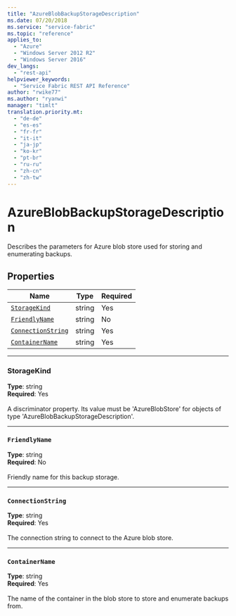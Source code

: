 ```yaml
---
title: "AzureBlobBackupStorageDescription"
ms.date: 07/20/2018
ms.service: "service-fabric"
ms.topic: "reference"
applies_to: 
  - "Azure"
  - "Windows Server 2012 R2"
  - "Windows Server 2016"
dev_langs: 
  - "rest-api"
helpviewer_keywords: 
  - "Service Fabric REST API Reference"
author: "rwike77"
ms.author: "ryanwi"
manager: "timlt"
translation.priority.mt: 
  - "de-de"
  - "es-es"
  - "fr-fr"
  - "it-it"
  - "ja-jp"
  - "ko-kr"
  - "pt-br"
  - "ru-ru"
  - "zh-cn"
  - "zh-tw"
---
```

# AzureBlobBackupStorageDescription

Describes the parameters for Azure blob store used for storing and enumerating backups.

## Properties
| Name | Type | Required |
| --- | --- | --- |
| [`StorageKind`](#storagekind) | string | Yes |
| [`FriendlyName`](#friendlyname) | string | No |
| [`ConnectionString`](#connectionstring) | string | Yes |
| [`ContainerName`](#containername) | string | Yes |

____
### StorageKind
__Type__: string <br/>
__Required__: Yes <br/>
<br/>
A discriminator property. Its value must be 'AzureBlobStore' for objects of type 'AzureBlobBackupStorageDescription'.

____
### `FriendlyName`
__Type__: string <br/>
__Required__: No<br/>
<br/>
Friendly name for this backup storage.

____
### `ConnectionString`
__Type__: string <br/>
__Required__: Yes<br/>
<br/>
The connection string to connect to the Azure blob store.

____
### `ContainerName`
__Type__: string <br/>
__Required__: Yes<br/>
<br/>
The name of the container in the blob store to store and enumerate backups from.
